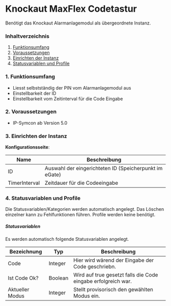 # Knockaut MaxFlex Codetastur
Benötigt das Knockaut Alarmanlagemodul als übergeordnete Instanz.

### Inhaltverzeichnis

1. [Funktionsumfang](#1-funktionsumfang)
2. [Voraussetzungen](#2-voraussetzungen)
3. [Einrichten der Instanz](#3-einrichten-der-instanz)
4. [Statusvariablen und Profile](#4-statusvariablen-und-profile)

### 1. Funktionsumfang

* Liesst selbstständig der PIN vom Alarmanlagemodul aus
* Einstellbarkeit der ID
* Einstellbarkeit vom Zeitinterval für die Code Eingabe

### 2. Voraussetzungen

- IP-Symcon ab Version 5.0

### 3. Einrichten der Instanz

__Konfigurationsseite__:

Name                                 | Beschreibung
------------------------------------ | ---------------------------------
ID                                   | Auswahl der eingerichteten ID (Speicherpunkt im eGate)
TimerInterval                        | Zeitdauer für die Codeeingabe

### 4. Statusvariablen und Profile

Die Statusvariablen/Kategorien werden automatisch angelegt. Das Löschen einzelner kann zu Fehlfunktionen führen. Profile werden keine benötigt.

##### Statusvariablen

Es werden automatisch folgende Statusvariablen angelegt.

Bezeichnung          | Typ     | Beschreibung
-------------------- | ------- | -----------
Code                 | Integer | Hier wird wärend der Eingabe der Code geschriebn.
Ist Code Ok?         | Boolean | Wird auf true gesetzt falls die Code eingabe erfolgreich war.
Aktueller Modus      | Integer | Stellt provisorisch den gewählten Modus ein.
